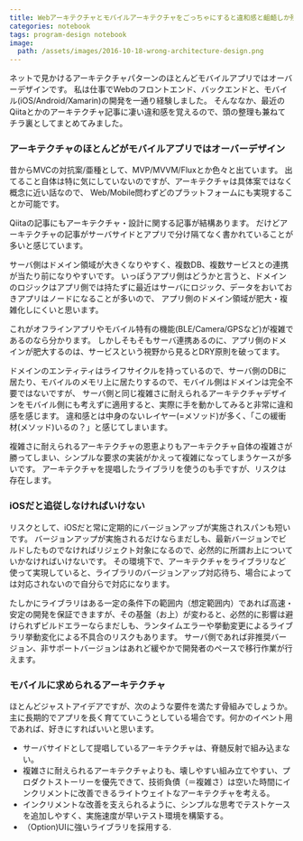 ```yaml
---
title: Webアーキテクチャとモバイルアーキテクチャをごっちゃにすると違和感と齟齬しか残らない
categories: notebook
tags: program-design notebook
image:
  path: /assets/images/2016-10-18-wrong-architecture-design.png
---
```

ネットで見かけるアーキテクチャパターンのほとんどモバイルアプリではオーバーデザインです。
私は仕事でWebのフロントエンド、バックエンドと、モバイル(iOS/Android/Xamarin)の開発を一通り経験しました。
そんななか、最近のQiitaとかのアーキテクチャ記事に凄い違和感を覚えるので、頭の整理も兼ねてチラ裏としてまとめてみました。


### アーキテクチャのほとんどがモバイルアプリではオーバーデザイン
昔からMVCの対抗案/亜種として、MVP/MVVM/Fluxとか色々と出ています。
出てること自体は特に気にしていないのですが、アーキテクチャは具体案ではなく概念に近い話なので、
Web/Mobile問わずどのプラットフォームにも実現することか可能です。

Qiitaの記事にもアーキテクチャ・設計に関する記事が結構あります。
だけどアーキテクチャの記事がサーバサイドとアプリで分け隔てなく書かれていることが多いと感じています。

サーバ側はドメイン領域が大きくなりやすく、複数DB、複数サービスとの連携が当たり前になりやすいです。
いっぽうアプリ側はどうかと言うと、ドメインのロジックはアプリ側では持たずに最近はサーバにロジック、データをおいておきアプリはノードになることが多いので、
アプリ側のドメイン領域が肥大・複雑化しにくいと思います。

これがオフラインアプリやモバイル特有の機能(BLE/Camera/GPSなど)が複雑であるのなら分かります。
しかしそもそもサーバ連携あるのに、アプリ側のドメインが肥大するのは、サービスという視野から見るとDRY原則を破ってます。

ドメインのエンティティはライフサイクルを持っているので、サーバ側のDBに居たり、モバイルのメモリ上に居たりするので、モバイル側はドメインは完全不要ではないですが、
サーバ側と同じ複雑さに耐えられるアーキテクチャデザインをモバイル側にも考えずに適用すると、実際に手を動かしてみると非常に違和感を感じます。
違和感とは中身のないレイヤー(=メソッド)が多く、「この緩衝材(メソッド)いるの？」と感じてしまいます。

複雑さに耐えられるアーキテクチャの恩恵よりもアーキテクチャ自体の複雑さが勝ってしまい、シンプルな要求の実装がかえって複雑になってしまうケースが多いです。
アーキテクチャを提唱したライブラリを使うのも手ですが、リスクは存在します。

### iOSだと追従しなければいけない
リスクとして、iOSだと常に定期的にバージョンアップが実施されスパンも短いです。
バージョンアップが実施されるだけならまだしも、最新バージョンでビルドしたものでなければリジェクト対象になるので、必然的に所謂お上についていかなければいけないです。
その環境下で、アーキテクチャをライブラリなど使って実現していると、ライブラリのバージョンアップ対応待ち、場合によっては対応されないので自分らで対応になります。

たしかにライブラリはある一定の条件下の範囲内（想定範囲内）であれば高速・安定の開発を保証できますが、その基盤（お上）が変わると、必然的に影響は避けられずビルドエラーならまだしも、ランタイムエラーや挙動変更によるライブラリ挙動変化による不具合のリスクもあります。
サーバ側であれば非推奨バージョン、非サポートバージョンはあれど緩やかで開発者のペースで移行作業が行えます。


### モバイルに求められるアーキテクチャ

ほとんどジャストアイデアですが、次のような要件を満たす骨組みでしょうか。
主に長期的でアプリを長く育てていこうとしている場合です。何かのイベント用であれば、好きにすればいいと思います。


* サーバサイドとして提唱しているアーキテクチャは、脊髄反射で組み込まない。
* 複雑さに耐えられるアーキテクチャよりも、壊しやすい組み立てやすい、プロダクトストーリーを優先できて、技術負債（＝複雑さ）は空いた時間にインクリメントに改善できるライトウェイトなアーキテクチャを考える。
* インクリメントな改善を支えられるように、シンプルな思考でテストケースを追加しやすく、実施速度が早いテスト環境を構築する。
* （Option)UIに強いライブラリを採用する.
